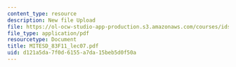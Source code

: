 ```yaml
---
content_type: resource
description: New file Upload
file: https://ol-ocw-studio-app-production.s3.amazonaws.com/courses/ids-900-doctoral-seminar-in-engineering-systems-fall-2011/d121a5da7f0d6155a7da15beb5d0f50a_MITESD_83F11_lec07.pdf
file_type: application/pdf
resourcetype: Document
title: MITESD_83F11_lec07.pdf
uid: d121a5da-7f0d-6155-a7da-15beb5d0f50a
---
```

